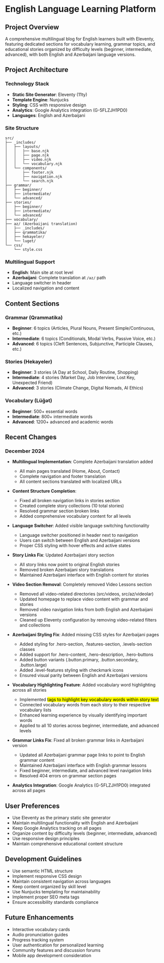 # English Language Learning Platform

## Project Overview
A comprehensive multilingual blog for English learners built with Eleventy, featuring dedicated sections for vocabulary learning, grammar topics, and educational stories organized by difficulty levels (beginner, intermediate, advanced), with both English and Azerbaijani language versions.

## Project Architecture

### Technology Stack
- **Static Site Generator**: Eleventy (11ty)
- **Template Engine**: Nunjucks
- **Styling**: CSS with responsive design
- **Analytics**: Google Analytics integration (G-5FLZJH1PD0)
- **Languages**: English and Azerbaijani

### Site Structure
```
src/
├── _includes/
│   ├── layouts/
│   │   ├── base.njk
│   │   ├── page.njk
│   │   ├── video.njk
│   │   └── vocabulary.njk
│   └── components/
│       ├── footer.njk
│       ├── navigation.njk
│       └── search.njk
├── grammar/
│   ├── beginner/
│   ├── intermediate/
│   └── advanced/
├── stories/
│   ├── beginner/
│   ├── intermediate/
│   └── advanced/
├── vocabulary/
├── az/ (Azerbaijani translation)
│   ├── _includes/
│   ├── qrammatika/
│   ├── hekayeler/
│   └── luget/
└── css/
    └── style.css
```

### Multilingual Support
- **English**: Main site at root level
- **Azerbaijani**: Complete translation at `/az/` path
- Language switcher in header
- Localized navigation and content

## Content Sections

### Grammar (Qrammatika)
- **Beginner**: 6 topics (Articles, Plural Nouns, Present Simple/Continuous, etc.)
- **Intermediate**: 6 topics (Conditionals, Modal Verbs, Passive Voice, etc.)
- **Advanced**: 6 topics (Cleft Sentences, Subjunctive, Participle Clauses, etc.)

### Stories (Hekayeler)
- **Beginner**: 3 stories (A Day at School, Daily Routine, Shopping)
- **Intermediate**: 4 stories (Market Day, Job Interview, Lost Key, Unexpected Friend)
- **Advanced**: 3 stories (Climate Change, Digital Nomads, AI Ethics)

### Vocabulary (Lüğət)
- **Beginner**: 500+ essential words
- **Intermediate**: 800+ intermediate words
- **Advanced**: 1200+ advanced and academic words



## Recent Changes

### December 2024
- **Multilingual Implementation**: Complete Azerbaijani translation added
  - All main pages translated (Home, About, Contact)
  - Complete navigation and footer translation
  - All content sections translated with localized URLs
  
- **Content Structure Completion**: 
  - Fixed all broken navigation links in stories section
  - Created complete story collections (10 total stories)
  - Resolved grammar section broken links
  - Added comprehensive vocabulary content for all levels
  
- **Language Switcher**: Added visible language switching functionality
  - Language switcher positioned in header next to navigation
  - Users can switch between English and Azerbaijani versions
  - Proper CSS styling with hover effects and active states
  
- **Story Links Fix**: Updated Azerbaijani story section
  - All story links now point to original English stories
  - Removed broken Azerbaijani story translations
  - Maintained Azerbaijani interface with English content for stories

- **Video Section Removal**: Completely removed Video Lessons section
  - Removed all video-related directories (src/videos, src/az/videolar)
  - Updated homepage to replace video content with grammar and stories
  - Removed video navigation links from both English and Azerbaijani versions
  - Cleaned up Eleventy configuration by removing video-related filters and collections

- **Azerbaijani Styling Fix**: Added missing CSS styles for Azerbaijani pages
  - Added styling for .hero-section, .features-section, .levels-section classes
  - Added support for .hero-content, .hero-description, .hero-buttons
  - Added button variants (.button.primary, .button.secondary, .button.large)
  - Added .level-features styling with checkmark icons
  - Ensured visual parity between English and Azerbaijani versions

- **Vocabulary Highlighting Feature**: Added vocabulary word highlighting across all stories
  - Implemented <mark> tags to highlight key vocabulary words within story text
  - Connected vocabulary words from each story to their respective vocabulary lists
  - Enhanced learning experience by visually identifying important words
  - Applied to all 10 stories across beginner, intermediate, and advanced levels

- **Grammar Links Fix**: Fixed all broken grammar links in Azerbaijani version
  - Updated all Azerbaijani grammar page links to point to English grammar content
  - Maintained Azerbaijani interface with English grammar lessons
  - Fixed beginner, intermediate, and advanced level navigation links
  - Resolved 404 errors on grammar section pages
  
- **Analytics Integration**: Google Analytics (G-5FLZJH1PD0) integrated across all pages

## User Preferences
- Use Eleventy as the primary static site generator
- Maintain multilingual functionality with English and Azerbaijani
- Keep Google Analytics tracking on all pages
- Organize content by difficulty levels (beginner, intermediate, advanced)
- Use responsive design principles
- Maintain comprehensive educational content structure

## Development Guidelines
- Use semantic HTML structure
- Implement responsive CSS design
- Maintain consistent navigation across languages
- Keep content organized by skill level
- Use Nunjucks templating for maintainability
- Implement proper SEO meta tags
- Ensure accessibility standards compliance

## Future Enhancements
- Interactive vocabulary cards
- Audio pronunciation guides
- Progress tracking system
- User authentication for personalized learning
- Community features and discussion forums
- Mobile app development consideration